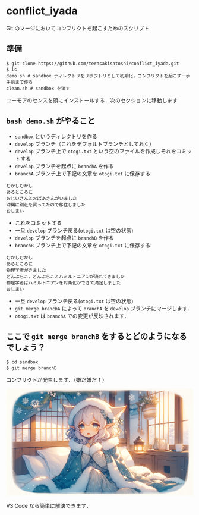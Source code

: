 # conflict_iyada

Git のマージにおいてコンフリクトを起こすためのスクリプト

## 準備

```
$ git clone https://github.com/terasakisatoshi/conflict_iyada.git
$ ls
demo.sh # sandbox ディレクトリをリポジトリとして初期化，コンフリクトを起こす一歩手前まで作る
clean.sh # sandbox を消す
```

ユーモアのセンスを頭にインストールする．次のセクションに移動します

## `bash demo.sh` がやること

- `sandbox` というディレクトリを作る
- `develop` ブランチ（これをデフォルトブランチとしておく）
- `develop` ブランチ上で `otogi.txt` という空のファイルを作成しそれをコミットする
- `develop` ブランチを起点に `branchA` を作る
- `branchA` ブランチ上で下記の文章を `otogi.txt` に保存する:

```
むかしむかし
あるところに
おじいさんとおばあさんがいました
沖縄に別荘を買ってたので移住しました
おしまい
```

- これをコミットする
- 一旦 `develop` ブランチ戻る(`otogi.txt` は空の状態)
- `develop` ブランチを起点に `branchB` を作る
- `branchB` ブランチ上で下記の文章を `otogi.txt` に保存する:

```
むかしむかし
あるところに
物理学者がきました
どんぶらこ，どんぶらことハミルトニアンが流れてきました
物理学者はハミルトニアンを対角化ができて満足しました
おしまい
```

- 一旦 `develop` ブランチ戻る(`otogi.txt` は空の状態)
- `git merge branchA` によって `branchA` を `develop` ブランチにマージします．
- `otogi.txt` は `branchA` での変更が反映されます．

## ここで `git merge branchB` をするとどのようになるでしょう？

```
$ cd sandbox
$ git merge branchB
```

コンフリクトが発生します．（嫌だ嫌だ！）

![](iyadaiyada.webp)

VS Code なら簡単に解決できます．


